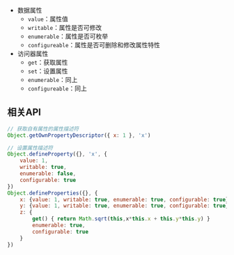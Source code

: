 
- 数据属性
	- `value`：属性值
	- `writable`：属性是否可修改
	- `enumerable`：属性是否可枚举
	- `configureable`：属性是否可删除和修改属性特性
- 访问器属性
	- `get`：获取属性
	- `set`：设置属性
	- `enumerable`：同上
	- `configureable`：同上

## 相关API

```js
// 获取自有属性的属性描述符
Object.getOwnPropertyDescriptor({ x: 1 }, 'x')

// 设置属性描述符
Object.defineProperty({}, 'x', {
	value: 1,
	writable: true,
	enumerable: false,
	configurable: true
})
Object.defineProperties({}, {
	x: {value: 1, writable: true, enumerable: true, configurable: true},
	y: {value: 1, writable: true, enumerable: true, configurable: true},
	z: {
		get() { return Math.sqrt(this,x*this.x + this.y*this.y) }
		enumerable: true,
		configurable: true
	}
})
```
